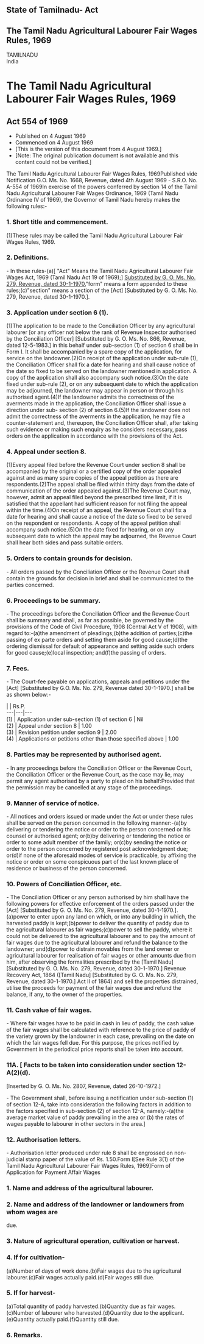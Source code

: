 ## State of Tamilnadu- Act

## The Tamil Nadu Agricultural Labourer Fair Wages Rules, 1969

TAMILNADU  
India

# The Tamil Nadu Agricultural Labourer Fair Wages Rules, 1969

## Act 554 of 1969

  * Published on 4 August 1969 
  * Commenced on 4 August 1969 
  * [This is the version of this document from 4 August 1969.] 
  * [Note: The original publication document is not available and this content could not be verified.] 

The Tamil Nadu Agricultural Labourer Fair Wages Rules, 1969Published vide
Notification G.O. Ms. No. 1668, Revenue, dated 4th August 1969 - S.R.O. No.
A-554 of 1969In exercise of the powers conferred by section 14 of the Tamil
Nadu Agricultural Labourer Fair Wages Ordinance, 1969 (Tamil Nadu Ordinance IV
of 1969), the Governor of Tamil Nadu hereby makes the following rules:-

### 1. Short title and commencement.

(1)These rules may be called the Tamil Nadu Agricultural Labourer Fair Wages
Rules, 1969.

### 2. Definitions.

\- In these rules-(a)[ "Act" Means the Tamil Nadu Agricultural Labourer Fair
Wages Act, 1969 (Tamil Nadu Act 19 of 1969);] [Substituted by G. O. Ms. No.
279, Revenue, dated 30-1-1970.](b)"form" means a form appended to these
rules;(c)"section" means a section of the [Act] [Substituted by G. O. Ms. No.
279, Revenue, dated 30-1-1970.].

### 3. Application under section 6 (1).

(1)The application to be made to the Conciliation Officer by any agricultural
labourer [or any officer not below the rank of Revenue Inspector authorised by
the Conciliation Officer] [Substituted by G. O. Ms. No. 866, Revenue, dated
12-5-1983.] in this behalf under sub-section (1) of section 6 shall be in Form
I. It shall be accompanied by a spare copy of the application, for service on
the landowner.(2)On receipt of the application under sub-rule (1), the
Conciliation Officer shall fix a date for hearing and shall cause notice of
the date so fixed to be served on the landowner mentioned in application. A
copy of the application shall also accompany such notice.(3)On the date fixed
under sub-rule (2), or on any subsequent date to which the application may be
adjourned, the landowner may appear in person or through his authorised
agent.(4)If the landowner admits the correctness of the averments made in the
application, the Conciliation Officer shall issue a direction under sub-
section (2) of section 6.(5)If the landowner does not admit the correctness of
the averments in the application, he may file a counter-statement and,
thereupon, the Conciliation Officer shall, after taking such evidence or
making such enquiry as he considers necessary, pass orders on the application
in accordance with the provisions of the Act.

### 4. Appeal under section 8.

(1)Every appeal filed before the Revenue Court under section 8 shall be
accompanied by the original or a certified copy of the order appealed against
and as many spare copies of the appeal petition as there are
respondents.(2)The appeal shall be filed within thirty days from the date of
communication of the order appealed against.(3)The Revenue Court may, however,
admit an appeal filed beyond the prescribed time limit, if it is satisfied
that the appellant had sufficient reason for not filing the appeal within the
time.(4)On receipt of an appeal, the Revenue Court shall fix a date for
hearing and shall cause a notice of the date so fixed to be served on the
respondent or respondents. A copy of the appeal petition shall accompany such
notice.(5)On the date fixed for hearing, or on any subsequent date to which
the appeal may be adjourned, the Revenue Court shall hear both sides and pass
suitable orders.

### 5. Orders to contain grounds for decision.

\- All orders passed by the Conciliation Officer or the Revenue Court shall
contain the grounds for decision in brief and shall be communicated to the
parties concerned.

### 6. Proceedings to be summary.

\- The proceedings before the Conciliation Officer and the Revenue Court shall
be summary and shall, as far as possible, be governed by the provisions of the
Code of Civil Procedure, 1908 (Central Act V of 1908), with regard to:-(a)the
amendment of pleadings;(b)the addition of parties;(c)the passing of ex parte
orders and setting them aside for good cause;(d)the ordering dismissal for
default of appearance and setting aside such orders for good cause;(e)local
inspection; and(f)the passing of orders.

### 7. Fees.

\- The Court-fee payable on applications, appeals and petitions under the
[Act] [Substituted by G.O. Ms. No. 279, Revenue dated 30-1-1970.] shall be as
shown below:-

|  | Rs.P.  
---|---|---  
(1) | Application under sub-section (1) of section 6 | Nil  
(2) | Appeal under section 8 | 1.00  
(3) | Revision petition under section 9 | 2.00  
(4) | Applications or petitions other than those specified above | 1.00  
  
### 8. Parties may be represented by authorised agent.

\- In any proceedings before the Conciliation Officer or the Revenue Court,
the Conciliation Officer or the Revenue Court, as the case may lie, may permit
any agent authorised by a party to plead on his behalf:Provided that the
permission may be cancelled at any stage of the proceedings.

### 9. Manner of service of notice.

\- All notices and orders issued or made under the Act or under these rules
shall be served on the person concerned in the following manner:-(a)by
delivering or tendering the notice or order to the person concerned or his
counsel or authorised agent; or(b)by delivering or tendering the notice or
order to some adult member of the family; or(c)by sending the notice or order
to the person concerned by registered post acknowledgment due; or(d)if none of
the aforesaid modes of service is practicable, by affixing the notice or order
on some conspicuous part of the last known place of residence or business of
the person concerned.

### 10. Powers of Conciliation Officer, etc.

\- The Conciliation Officer or any person authorised by him shall have the
following powers for effective enforcement of the orders passed under the
[Act] [Substituted by G. O. Ms. No. 279, Revenue, dated 30-1-1970.].(a)power
to enter upon any land on which, or into any building in which, the harvested
paddy is kept;(b)power to deliver the quantity of paddy due to the
agricultural labourer as fair wages;(c)power to sell the paddy, where it could
not be delivered to the agricultural labourer and to pay the amount of fair
wages due to the agricultural labourer and refund the balance to the
landowner; and(d)power to distrain movables from the land owner or
agricultural labourer for realisation of fair wages or other amounts due from
him, after observing the formalities prescribed by the [Tamil Nadu]
[Substituted by G. O. Ms. No. 279, Revenue, dated 30-1-1970.] Revenue Recovery
Act, 1864 ([Tamil Nadu] [Substituted by G. O. Ms. No. 279, Revenue, dated
30-1-1970.] Act II of 1864) and sell the properties distrained, utilise the
proceeds for payment of the fair wages due and refund the balance, if any, to
the owner of the properties.

### 11. Cash value of fair wages.

\- Where fair wages have to be paid in cash in lieu of paddy, the cash value
of the fair wages shall be calculated with reference to the price of paddy of
the variety grown by the landowner in each case, prevailing on the date on
which the fair wages fell due. For this purpose, the prices notified by
Government in the periodical price reports shall be taken into account.

### 11A. [ Facts to be taken into consideration under section 12-A(2)(d).
[Inserted by G. O. Ms. No. 2807, Revenue, dated 26-10-1972.]

\- The Government shall, before issuing a notification under sub-section (1)
of section 12-A, take into consideration the following factors in addition to
the factors specified in sub-section (2) of section 12-A, namely:-(a)the
average market value of paddy prevailing in the area or (b) the rates of wages
payable to labourer in other sectors in the area.]

### 12. Authorisation letters.

\- Authorisation letter produced under rule 8 shall be engrossed on non-
judicial stamp paper of the value of Rs. 1.50.Form I[See Rule 3(1) of the
Tamil Nadu Agricultural Labourer Fair Wages Rules, 1969]Form of Application
for Payment Affair Wages

### 1\. Name and address of the agricultural labourer.

### 2\. Name and address of the landowner or landowners from whom wages are
due.

### 3\. Nature of agricultural operation, cultivation or harvest.

### 4\. If for cultivation-

(a)Number of days of work done.(b)Fair wages due to the agricultural
labourer.(c)Fair wages actually paid.(d)Fair wages still due.

### 5\. If for harvest-

(a)Total quantity of paddy harvested.(b)Quantity due as fair wages.(c)Number
of labourer who harvested.(d)Quantity due to the applicant.(e)Quantity
actually paid.(f)Quantity still due.

### 6\. Remarks.

